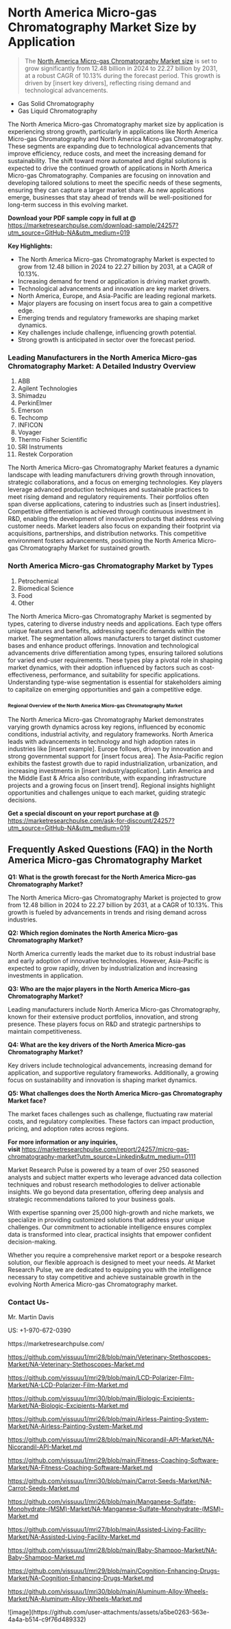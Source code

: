<h1>North America Micro-gas Chromatography Market&nbsp;Size by Application</h1><blockquote><p>The <a href="https://marketresearchpulse.com/download-sample/24257?utm_source=GitHub-NA&amp;utm_medium=019">North America Micro-gas Chromatography Market size</a> is set to grow significantly from 12.48 billion in 2024 to 22.27 billion by 2031, at a robust CAGR of 10.13% during the forecast period. This growth is driven by [insert key drivers], reflecting rising demand and technological advancements.</p></blockquote><ul><li>Gas Solid Chromatography<li> Gas Liquid Chromatography</li></ul><p>The North America Micro-gas Chromatography market size by application is experiencing strong growth, particularly in applications like North America Micro-gas Chromatography and North America Micro-gas Chromatography. These segments are expanding due to technological advancements that improve efficiency, reduce costs, and meet the increasing demand for sustainability. The shift toward more automated and digital solutions is expected to drive the continued growth of applications in North America Micro-gas Chromatography. Companies are focusing on innovation and developing tailored solutions to meet the specific needs of these segments, ensuring they can capture a larger market share. As new applications emerge, businesses that stay ahead of trends will be well-positioned for long-term success in this evolving market.</p><p><strong>Download your PDF sample copy in full at @ </strong><a href="https://marketresearchpulse.com/download-sample/24257?utm_source=GitHub-NA&amp;utm_medium=019">https://marketresearchpulse.com/download-sample/24257?utm_source=GitHub-NA&amp;utm_medium=019</a></p><p><strong>Key Highlights: </strong></p><ul><li>The North America Micro-gas Chromatography Market is expected to grow from 12.48 billion in 2024 to 22.27 billion by 2031, at a CAGR of 10.13%.</li><li>Increasing demand for trend or application is driving market growth.</li><li>Technological advancements and innovation are key market drivers.</li><li>North America, Europe, and Asia-Pacific are leading regional markets.</li><li>Major players are focusing on insert focus area to gain a competitive edge.</li><li>Emerging trends and regulatory frameworks are shaping market dynamics.</li><li>Key challenges include challenge, influencing growth potential.</li><li>Strong growth is anticipated in sector over the forecast period.</li></ul><h3>Leading Manufacturers in the North America Micro-gas Chromatography Market: A Detailed Industry Overview</h3><ol><li>ABB</li><li>Agilent Technologies</li><li>Shimadzu</li><li>PerkinElmer</li><li>Emerson</li><li>Techcomp</li><li>INFICON</li><li>Voyager</li><li>Thermo Fisher Scientific</li><li>SRI Instruments</li><li>Restek Corporation</li></ol><div class="flex max-w-full flex-col flex-grow"><div class="min-h-8 text-message flex w-full flex-col items-end gap-2 whitespace-normal break-words [.text-message+&amp;]:mt-5" dir="auto" data-message-author-role="assistant" data-message-id="fd8432e4-4910-450d-b182-61b7bfb0a01f" data-message-model-slug="gpt-4o"><div class="flex w-full flex-col gap-1 empty:hidden first:pt-[3px]"><div class="markdown prose w-full break-words dark:prose-invert light"><p>The North America Micro-gas Chromatography Market features a dynamic landscape with leading manufacturers driving growth through innovation, strategic collaborations, and a focus on emerging technologies. Key players leverage advanced production techniques and sustainable practices to meet rising demand and regulatory requirements. Their portfolios often span diverse applications, catering to industries such as [insert industries]. Competitive differentiation is achieved through continuous investment in R&amp;D, enabling the development of innovative products that address evolving customer needs. Market leaders also focus on expanding their footprint via acquisitions, partnerships, and distribution networks. This competitive environment fosters advancements, positioning the North America Micro-gas Chromatography Market for sustained growth.</p></div></div></div></div><h3>North America Micro-gas Chromatography Market by Types</h3><ol><li>Petrochemical<li> Biomedical Science<li> Food<li> Other</li></ol><div class="flex max-w-full flex-col flex-grow"><div class="min-h-8 text-message flex w-full flex-col items-end gap-2 whitespace-normal break-words [.text-message+&amp;]:mt-5" dir="auto" data-message-author-role="assistant" data-message-id="084470be-0bb7-4664-bddf-5156b4f41249" data-message-model-slug="gpt-4o-mini"><div class="flex w-full flex-col gap-1 empty:hidden first:pt-[3px]"><div class="markdown prose w-full break-words dark:prose-invert light"><p>The North America Micro-gas Chromatography Market is segmented by types, catering to diverse industry needs and applications. Each type offers unique features and benefits, addressing specific demands within the market. The segmentation allows manufacturers to target distinct customer bases and enhance product offerings. Innovation and technological advancements drive differentiation among types, ensuring tailored solutions for varied end-user requirements. These types play a pivotal role in shaping market dynamics, with their adoption influenced by factors such as cost-effectiveness, performance, and suitability for specific applications. Understanding type-wise segmentation is essential for stakeholders aiming to capitalize on emerging opportunities and gain a competitive edge.</p></div></div></div></div><h3><span style="font-size: 11px;">Regional Overview of the North America Micro-gas Chromatography Market</span></h3><div class="flex max-w-full flex-col flex-grow"><div class="min-h-8 text-message flex w-full flex-col items-end gap-2 whitespace-normal break-words [.text-message+&amp;]:mt-5" dir="auto" data-message-author-role="assistant" data-message-id="e9038762-ce64-4e30-91c9-9bd413514231" data-message-model-slug="gpt-4o-mini"><div class="flex w-full flex-col gap-1 empty:hidden first:pt-[3px]"><div class="markdown prose w-full break-words dark:prose-invert light"><p>The North America Micro-gas Chromatography Market demonstrates varying growth dynamics across key regions, influenced by economic conditions, industrial activity, and regulatory frameworks. North America leads with advancements in technology and high adoption rates in industries like [insert example]. Europe follows, driven by innovation and strong governmental support for [insert focus area]. The Asia-Pacific region exhibits the fastest growth due to rapid industrialization, urbanization, and increasing investments in [insert industry/application]. Latin America and the Middle East &amp; Africa also contribute, with expanding infrastructure projects and a growing focus on [insert trend]. Regional insights highlight opportunities and challenges unique to each market, guiding strategic decisions.</p></div></div></div></div><p><strong>Get a special discount on your report purchase at @ </strong><a href="https://marketresearchpulse.com/ask-for-discount/24257?utm_source=GitHub-NA&amp;utm_medium=019">https://marketresearchpulse.com/ask-for-discount/24257?utm_source=GitHub-NA&amp;utm_medium=019</a></p><h2>Frequently Asked Questions (FAQ) in the North America Micro-gas Chromatography Market</h2><p><strong>Q1: What is the growth forecast for the North America Micro-gas Chromatography Market?</strong></p><p>The North America Micro-gas Chromatography Market is projected to grow from 12.48 billion in 2024 to 22.27 billion by 2031, at a CAGR of 10.13%. This growth is fueled by advancements in trends and rising demand across industries.</p><p><strong>Q2: Which region dominates the North America Micro-gas Chromatography Market?</strong></p><p>North America currently leads the market due to its robust industrial base and early adoption of innovative technologies. However, Asia-Pacific is expected to grow rapidly, driven by industrialization and increasing investments in application.</p><p><strong>Q3: Who are the major players in the North America Micro-gas Chromatography Market?</strong></p><p>Leading manufacturers include North America Micro-gas Chromatography, known for their extensive product portfolios, innovation, and strong presence. These players focus on R&amp;D and strategic partnerships to maintain competitiveness.</p><p><strong>Q4: What are the key drivers of the North America Micro-gas Chromatography Market?</strong></p><p>Key drivers include technological advancements, increasing demand for application, and supportive regulatory frameworks. Additionally, a growing focus on sustainability and innovation is shaping market dynamics.</p><p><strong>Q5: What challenges does the North America Micro-gas Chromatography Market face?</strong></p><p>The market faces challenges such as challenge, fluctuating raw material costs, and regulatory complexities. These factors can impact production, pricing, and adoption rates across regions.</p><p><strong>For more information or any inquiries, visit&nbsp;</strong><a href="https://marketresearchpulse.com/report/24257/micro-gas-chromatography-market?utm_source=Linkedin&utm_medium=0111">https://marketresearchpulse.com/report/24257/micro-gas-chromatography-market?utm_source=Linkedin&utm_medium=0111</a></p><p>Market Research Pulse is powered by a team of over 250 seasoned analysts and subject matter experts who leverage advanced data collection techniques and robust research methodologies to deliver actionable insights. We go beyond data presentation, offering deep analysis and strategic recommendations tailored to your business goals.</p><p>With expertise spanning over 25,000 high-growth and niche markets, we specialize in providing customized solutions that address your unique challenges. Our commitment to actionable intelligence ensures complex data is transformed into clear, practical insights that empower confident decision-making.</p><p>Whether you require a comprehensive market report or a bespoke research solution, our flexible approach is designed to meet your needs. At Market Research Pulse, we are dedicated to equipping you with the intelligence necessary to stay competitive and achieve sustainable growth in the evolving North America Micro-gas Chromatography market.</p><h3><strong>Contact Us-</strong></h3><p>Mr. Martin Davis</p><p>US: +1-970-672-0390</p><p>https://marketresearchpulse.com/</p><p><a href="https://github.com/vissuuu1/mri28/blob/main/Veterinary-Stethoscopes-Market/NA-Veterinary-Stethoscopes-Market.md">https://github.com/vissuuu1/mri28/blob/main/Veterinary-Stethoscopes-Market/NA-Veterinary-Stethoscopes-Market.md</a></p><p><a href="https://github.com/vissuuu1/mri29/blob/main/LCD-Polarizer-Film-Market/NA-LCD-Polarizer-Film-Market.md">https://github.com/vissuuu1/mri29/blob/main/LCD-Polarizer-Film-Market/NA-LCD-Polarizer-Film-Market.md</a></p><p><a href="https://github.com/vissuuu1/mri30/blob/main/Biologic-Excipients-Market/NA-Biologic-Excipients-Market.md">https://github.com/vissuuu1/mri30/blob/main/Biologic-Excipients-Market/NA-Biologic-Excipients-Market.md</a></p><p><a href="https://github.com/vissuuu1/mri26/blob/main/Airless-Painting-System-Market/NA-Airless-Painting-System-Market.md">https://github.com/vissuuu1/mri26/blob/main/Airless-Painting-System-Market/NA-Airless-Painting-System-Market.md</a></p><p><a href="https://github.com/vissuuu1/mri28/blob/main/Nicorandil-API-Market/NA-Nicorandil-API-Market.md">https://github.com/vissuuu1/mri28/blob/main/Nicorandil-API-Market/NA-Nicorandil-API-Market.md</a></p><p><a href="https://github.com/vissuuu1/mri29/blob/main/Fitness-Coaching-Software-Market/NA-Fitness-Coaching-Software-Market.md">https://github.com/vissuuu1/mri29/blob/main/Fitness-Coaching-Software-Market/NA-Fitness-Coaching-Software-Market.md</a></p><p><a href="https://github.com/vissuuu1/mri30/blob/main/Carrot-Seeds-Market/NA-Carrot-Seeds-Market.md">https://github.com/vissuuu1/mri30/blob/main/Carrot-Seeds-Market/NA-Carrot-Seeds-Market.md</a></p><p><a href="https://github.com/vissuuu1/mri26/blob/main/Manganese-Sulfate-Monohydrate-(MSM)-Market/NA-Manganese-Sulfate-Monohydrate-(MSM)-Market.md">https://github.com/vissuuu1/mri26/blob/main/Manganese-Sulfate-Monohydrate-(MSM)-Market/NA-Manganese-Sulfate-Monohydrate-(MSM)-Market.md</a></p><p><a href="https://github.com/vissuuu1/mri27/blob/main/Assisted-Living-Facility-Market/NA-Assisted-Living-Facility-Market.md">https://github.com/vissuuu1/mri27/blob/main/Assisted-Living-Facility-Market/NA-Assisted-Living-Facility-Market.md</a></p><p><a href="https://github.com/vissuuu1/mri28/blob/main/Baby-Shampoo-Market/NA-Baby-Shampoo-Market.md">https://github.com/vissuuu1/mri28/blob/main/Baby-Shampoo-Market/NA-Baby-Shampoo-Market.md</a></p><p><a href="https://github.com/vissuuu1/mri29/blob/main/Cognition-Enhancing-Drugs-Market/NA-Cognition-Enhancing-Drugs-Market.md">https://github.com/vissuuu1/mri29/blob/main/Cognition-Enhancing-Drugs-Market/NA-Cognition-Enhancing-Drugs-Market.md</a></p><p><a href="https://github.com/vissuuu1/mri30/blob/main/Aluminum-Alloy-Wheels-Market/NA-Aluminum-Alloy-Wheels-Market.md">https://github.com/vissuuu1/mri30/blob/main/Aluminum-Alloy-Wheels-Market/NA-Aluminum-Alloy-Wheels-Market.md</a></p>
![image](https://github.com/user-attachments/assets/a5be0263-563e-4a4a-b514-c9f76d489332)
